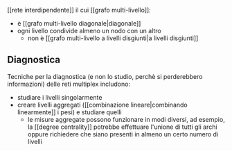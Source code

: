 [[rete interdipendente]] il cui [[grafo multi-livello]]:
- è [[grafo multi-livello diagonale|diagonale]]
- ogni livello condivide almeno un nodo con un altro
	- non è [[grafo multi-livello a livelli disgiunti|a livelli disgiunti]]

## Diagnostica

Tecniche per la diagnostica (e non lo studio, perchè si perderebbero informazioni) delle reti multiplex includono:
- studiare i livelli singolarmente
- creare livelli aggregati ([[combinazione lineare|combinando linearmente]] i pesi) e studiare quelli
	- le misure aggregate possono funzionare in modi diversi, ad esempio, la [[degree centrality]] potrebbe effettuare l'unione di tutti gli archi oppure richiedere che siano presenti in almeno un certo numero di livelli